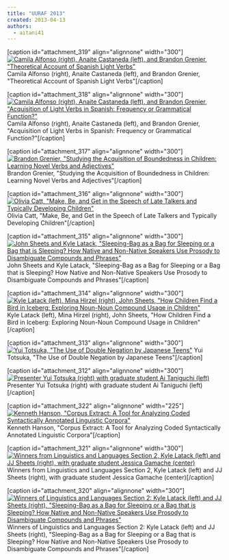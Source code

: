 ```yaml
---
title: "UURAF 2013"
created: 2013-04-13
authors: 
  - aitani41
---
```


\[caption id="attachment\_319" align="alignnone" width="300"\][![Camila Alfonso (right), Anaite Castaneda (left), and Brandon Grenier, "Theoretical Account of Spanish Light Verbs"](assets/images/uuraf_038.jpg)](https://msuacquisition.files.wordpress.com/2013/04/uuraf_038.jpg) Camila Alfonso (right), Anaite Castaneda (left), and Brandon Grenier, "Theoretical Account of Spanish Light Verbs"\[/caption\]

\[caption id="attachment\_318" align="alignnone" width="300"\][![Camila Alfonso (right), Anaite Castaneda (left), and Brandon Grenier, "Acquisition of Light Verbs in Spanish:  Frequency or Grammatical Function?"](assets/images/uuraf_037.jpg)](https://msuacquisition.files.wordpress.com/2013/04/uuraf_037.jpg) Camila Alfonso (right), Anaite Castaneda (left), and Brandon Grenier, "Acquisition of Light Verbs in Spanish: Frequency or Grammatical Function?"\[/caption\]

\[caption id="attachment\_317" align="alignnone" width="300"\][![Brandon Grenier, "Studying the Acquisition of Boundedness in Children: Learning Novel Verbs and Adjectives" ](assets/images/uuraf_032.jpg)](https://msuacquisition.files.wordpress.com/2013/04/uuraf_032.jpg) Brandon Grenier, "Studying the Acquisition of Boundedness in Children: Learning Novel Verbs and Adjectives"\[/caption\]

\[caption id="attachment\_316" align="alignnone" width="300"\][![Olivia Catt, "Make, Be, and Get in the Speech of Late Talkers and Typically Developing Children" ](assets/images/uuraf_030.jpg)](https://msuacquisition.files.wordpress.com/2013/04/uuraf_030.jpg) Olivia Catt, "Make, Be, and Get in the Speech of Late Talkers and Typically Developing Children"\[/caption\]

\[caption id="attachment\_315" align="alignnone" width="300"\][![John Sheets and Kyle Latack, "Sleeping-Bag as a Bag for Sleeping or a Bag that is Sleeping? How Native and Non-Native Speakers Use Prosody to Disambiguate Compounds and Phrases" ](assets/images/uuraf_019.jpg)](https://msuacquisition.files.wordpress.com/2013/04/uuraf_019.jpg) John Sheets and Kyle Latack, "Sleeping-Bag as a Bag for Sleeping or a Bag that is Sleeping? How Native and Non-Native Speakers Use Prosody to Disambiguate Compounds and Phrases"\[/caption\]

\[caption id="attachment\_314" align="alignnone" width="300"\][![Kyle Latack (left), Mina Hirzel (right), John Sheets, "How Children Find a Bird in Iceberg: Exploring Noun-Noun Compound Usage in Children" ](assets/images/uuraf_017.jpg)](https://msuacquisition.files.wordpress.com/2013/04/uuraf_017.jpg) Kyle Latack (left), Mina Hirzel (right), John Sheets, "How Children Find a Bird in Iceberg: Exploring Noun-Noun Compound Usage in Children"\[/caption\]

\[caption id="attachment\_313" align="alignnone" width="300"\][![Yui Totsuka, "The Use of Double Negation by Japanese Teens" ](assets/images/uuraf_013.jpg)](https://msuacquisition.files.wordpress.com/2013/04/uuraf_013.jpg) Yui Totsuka, "The Use of Double Negation by Japanese Teens"\[/caption\]

\[caption id="attachment\_312" align="alignnone" width="300"\][![Presenter Yui Totsuka (right) with graduate student Ai Taniguchi (left) ](assets/images/uuraf_011b.jpg)](https://msuacquisition.files.wordpress.com/2013/04/uuraf_011b.jpg) Presenter Yui Totsuka (right) with graduate student Ai Taniguchi (left)\[/caption\]

\[caption id="attachment\_322" align="alignnone" width="225"\][![Kenneth Hanson, "Corpus Extract: A Tool for Analyzing Coded Syntactically Annotated Linguistic Corpora"](assets/images/uuraf_006b.jpg)](https://msuacquisition.files.wordpress.com/2013/04/uuraf_006b.jpg) Kenneth Hanson, "Corpus Extract: A Tool for Analyzing Coded Syntactically Annotated Linguistic Corpora"\[/caption\]

\[caption id="attachment\_321" align="alignnone" width="300"\][![Winners from Linguistics and Languages Section 2, Kyle Latack (left) and JJ Sheets (right), with graduate student Jessica Gamache (center) ](assets/images/uuraf_057.jpg)](https://msuacquisition.files.wordpress.com/2013/04/uuraf_057.jpg) Winners from Linguistics and Languages Section 2, Kyle Latack (left) and JJ Sheets (right), with graduate student Jessica Gamache (center)\[/caption\]

\[caption id="attachment\_320" align="alignnone" width="300"\][![Winners of Linguistics and Languages Section 2: Kyle Latack (left) and JJ Sheets (right), "Sleeping-Bag as a Bag for Sleeping or a Bag that is Sleeping? How Native and Non-Native Speakers Use Prosody to Disambiguate Compounds and Phrases"](assets/images/uuraf_056.jpg)](https://msuacquisition.files.wordpress.com/2013/04/uuraf_056.jpg) Winners of Linguistics and Languages Section 2: Kyle Latack (left) and JJ Sheets (right), "Sleeping-Bag as a Bag for Sleeping or a Bag that is Sleeping? How Native and Non-Native Speakers Use Prosody to Disambiguate Compounds and Phrases"\[/caption\]
